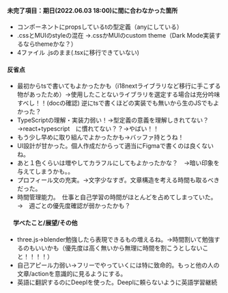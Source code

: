 #### 未完了項目：期日(2022.06.03 18:00)に間に合わなかった箇所
* コンポーネントにpropsしているtの型定義（anyにしている）
* .cssとMUIのstyleの混在 →.cssかMUIのcustom theme（Dark Mode実装するならthemeかな？）
* 4ファイル .jsのまま(.tsxに移行できていない)

#### 反省点
* 最初からtsで書いてもよかったかも（i18nextライブラリなど移行に手こずる物があったため）→使用したことないライブラリを選定する場合は充分吟味すべし！！(docの確認) 逆にtsで書くほどの実装でも無いから生のJSでもよかった？　
* TypeScriptの理解・実装力弱い！→型定義の意義を理解しきれてない？→react+typescript　に慣れてない？？→やばい！！　
* もう少し早めに取り組んでよかったかも→バッファ持とうね！
* UI設計が甘かった。個人作成だからって適当にFigmaで書くのは良くないね。　
* あと１色くらいは増やしてカラフルにしてもよかったかな？　→暗い印象を与えてしまうかも。。
* プロフィール文の充実。→文字少なすぎ。文章構造を考える時間も取るべきだった。
* 時間管理能力。　仕事と自己学習の時間がほとんどを占めてしまっていた。→　週ごとの優先度確認が弱かったかも？

#### 　学べたこと/展望/その他
* three.js→blender勉強したら表現できるもの増えるね。→時間割いて勉強するのもいいかも（優先度は高く無いから無理に時間を割こうとしないこと！！！！）
* 自己アピール力弱い→フリーでやっていくには特に致命的。もっと他の人の文章/actionを意識的に見るようにする。
* 英語に翻訳するのにDeeplを使った。Deeplに頼らないように英語学習継続

